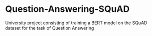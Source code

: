 # Question-Answering-SQuAD
University project consisting of training a BERT model on the SQuAD dataset for the task of Question Answering
